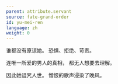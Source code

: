```yaml
---
parent: attribute.servant
source: fate-grand-order
id: yu-mei-ren
language: zh
weight: 0
---
```


谁都没有原谅她。
恐惧、拒绝、苛责。

连唯一所爱的男人的真相，
都无人想要去理解。

因此她诅咒人世。
憎恨的歌声浸染了晚风。
